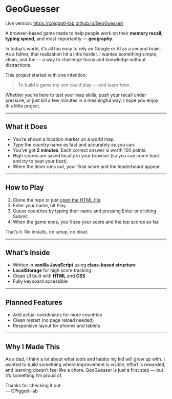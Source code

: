 # GeoGuesser

Live version: https://cpiggott-lab.github.io/GeoGuesser/

A browser-based game made to help people work on their **memory recall**, **typing speed**, and most importantly — **geography**.

In today’s world, it’s all too easy to rely on Google or AI as a second brain. As a father, that realization hit a little harder. I wanted something simple, clean, and fun — a way to challenge focus and knowledge without distractions.

This project started with one intention:

> To build a game my son could play — and learn from.

Whether you're here to test your map skills, push your recall under pressure, or just kill a few minutes in a meaningful way, I hope you enjoy this little project.

---

## What it Does

- You’re shown a location marker on a world map.
- Type the country name as fast and accurately as you can.
- You’ve got **2 minutes**. Each correct answer is worth 100 points.
- High scores are saved locally in your browser (so you can come back and try to beat your best).
- When the timer runs out, your final score and the leaderboard appear.

---

## How to Play

1. Clone the repo or just [open the HTML file](#).
2. Enter your name, hit Play.
3. Guess countries by typing their name and pressing Enter or clicking Submit.
4. When the game ends, you’ll see your score and the top scores so far.

That’s it. No installs, no setup, no bloat.

---

## What’s Inside

- Written in **vanilla JavaScript** using **class-based structure**
- **LocalStorage** for high score tracking
- Clean UI built with **HTML** and **CSS**
- Fully keyboard accessible

---

## Planned Features

- Add actual coordinates for more countries
- Clean restart (no page reload needed)
- Responsive layout for phones and tablets

---

## Why I Made This

As a dad, I think a lot about what tools and habits my kid will grow up with. I wanted to build something where improvement is visible, effort is rewarded, and learning doesn’t feel like a chore. GeoGuesser is just a first step — but it’s something I’m proud of.

Thanks for checking it out.  
— CPiggott-lab
